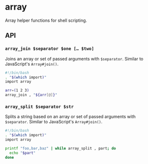 # array

Array helper functions for shell scripting.


## API

### `array_join $separator $one [… $two]`

Joins an array or set of passed arguments with `$separator`.
Similar to JavaScript's `Array#join()`.

```bash
#!/bin/bash
. "$(which import)"
import array

arr=(1 2 3)
array_join , "${arr[@]}"
```

### `array_split $separator $str`

Splits a string based on an array or set of passed arguments with `$separator`.
Similar to JavaScript's `Array#join()`.

```bash
#!/bin/bash
. "$(which import)"
import array

printf "foo,bar,baz" | while array_split , part; do
  echo "$part"
done
```
